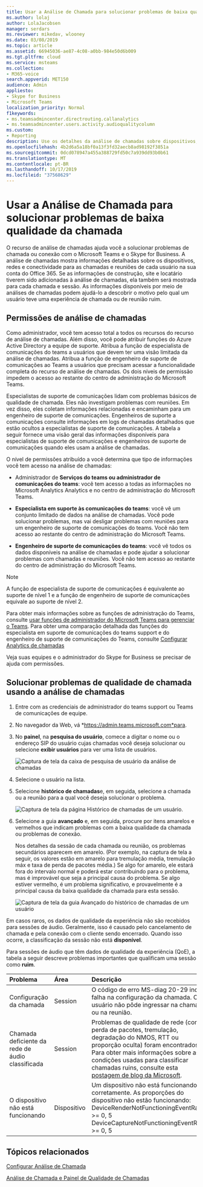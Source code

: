 ```yaml
---
title: Usar a Análise de Chamada para solucionar problemas de baixa qualidade da chamada
ms.author: lolaj
author: LolaJacobsen
manager: serdars
ms.reviewer: mikedav, wlooney
ms.date: 03/08/2019
ms.topic: article
ms.assetid: 66945036-ae87-4c08-a0bb-984e50d6b009
ms.tgt.pltfrm: cloud
ms.service: msteams
ms.collection:
- M365-voice
search.appverid: MET150
audience: Admin
appliesto:
- Skype for Business
- Microsoft Teams
localization_priority: Normal
f1keywords:
- ms.teamsadmincenter.directrouting.callanalytics
- ms.teamsadmincenter.users.activity.audioqualitycolumn
ms.custom:
- Reporting
description: Use os detalhes da análise de chamadas sobre dispositivos, redes e conectividade para solucionar problemas do usuário com o Microsoft Teams e chamadas e reuniões do Skype for Business.
ms.openlocfilehash: 4b2d6a5a18bf0a13f3fd32aecb8ad98192f3851a
ms.sourcegitcommit: 0dcd078947a455a388729fd50c7a939dd93b0b61
ms.translationtype: MT
ms.contentlocale: pt-BR
ms.lasthandoff: 10/17/2019
ms.locfileid: "37568629"
---
```

# <a name="use-call-analytics-to-troubleshoot-poor-call-quality"></a>Usar a Análise de Chamada para solucionar problemas de baixa qualidade da chamada

O recurso de análise de chamadas ajuda você a solucionar problemas de chamada ou conexão com o Microsoft Teams e o Skype for Business. A análise de chamadas mostra informações detalhadas sobre os dispositivos, redes e conectividade para as chamadas e reuniões de cada usuário na sua conta do Office 365. Se as informações de construção, site e locatário tiverem sido adicionadas à análise de chamadas, ela também será mostrada para cada chamada e sessão. As informações disponíveis por meio de análises de chamadas podem ajudá-lo a descobrir o motivo pelo qual um usuário teve uma experiência de chamada ou de reunião ruim. 
  
## <a name="call-analytics-permissions"></a>Permissões de análise de chamadas

Como administrador, você tem acesso total a todos os recursos do recurso de análise de chamadas. Além disso, você pode atribuir funções do Azure Active Directory a equipe de suporte. Atribua a função de especialista de comunicações do teams a usuários que devem ter uma visão limitada da análise de chamadas. Atribua a função de engenheiro de suporte de comunicações ao Teams a usuários que precisam acessar a funcionalidade completa do recurso de análise de chamadas. Os dois níveis de permissão impedem o acesso ao restante do centro de administração do Microsoft Teams.

Especialistas de suporte de comunicações lidam com problemas básicos de qualidade de chamada. Eles não investigam problemas com reuniões. Em vez disso, eles coletam informações relacionadas e encaminham para um engenheiro de suporte de comunicações. Engenheiros de suporte a comunicações consulte informações em logs de chamadas detalhados que estão ocultos a especialistas de suporte de comunicações. A tabela a seguir fornece uma visão geral das informações disponíveis para especialistas de suporte de comunicações e engenheiros de suporte de comunicações quando eles usam a análise de chamadas.

O nível de permissões atribuído a você determina que tipo de informações você tem acesso na análise de chamadas:
  
- Administrador de **Serviços do teams ou administrador de comunicações do teams**: você tem acesso a todas as informações no Microsoft Analytics Analytics e no centro de administração do Microsoft Teams.
    
- **Especialista em suporte às comunicações do teams**: você vê um conjunto limitado de dados na análise de chamadas. Você pode solucionar problemas, mas vai desligar problemas com reuniões para um engenheiro de suporte de comunicações do teams. Você não tem acesso ao restante do centro de administração do Microsoft Teams.
    
- **Engenheiro de suporte de comunicações do teams**: você vê todos os dados disponíveis na análise de chamadas e pode ajudar a solucionar problemas com chamadas e reuniões. Você não tem acesso ao restante do centro de administração do Microsoft Teams.
    
> [!NOTE]
> A função de especialista de suporte de comunicações é equivalente ao suporte de nível 1 e a função de engenheiro de suporte de comunicações equivale ao suporte de nível 2.

Para obter mais informações sobre as funções de administração do Teams, consulte [usar funções de administrador do Microsoft Teams para gerenciar o Teams](using-admin-roles.md). Para obter uma comparação detalhada das funções do especialista em suporte de comunicações do teams support e do engenheiro de suporte de comunicações do Teams, consulte [Configurar Analytics de chamadas](set-up-call-analytics.md#set-call-analytics-permissions) 
  
Veja suas equipes e o administrador do Skype for Business se precisar de ajuda com permissões.
  
## <a name="troubleshoot-call-quality-problems-using-call-analytics"></a>Solucionar problemas de qualidade de chamada usando a análise de chamadas

1. Entre com as credenciais de administrador do teams support ou Teams de comunicações de equipe.

2. No navegador da Web, vá *https://admin.teams.microsoft.com*para.
    
3. No **painel**, na **pesquisa do usuário**, comece a digitar o nome ou o endereço SIP do usuário cujas chamadas você deseja solucionar ou selecione **exibir usuários** para ver uma lista de usuários.
    
    ![Captura de tela da caixa de pesquisa de usuário da análise de chamadas](media/use-call-analytics-to-troubleshoot-image-1.png)
  
4. Selecione o usuário na lista.

5. Selecione **histórico de chamadas**e, em seguida, selecione a chamada ou a reunião para a qual você deseja solucionar o problema.
    
    ![Captura de tela da página Histórico de chamadas de um usuário.](media/use-call-analytics-to-troubleshoot-image-2.png)
  
6. Selecione a guia **avançado** e, em seguida, procure por itens amarelos e vermelhos que indicam problemas com a baixa qualidade da chamada ou problemas de conexão.
    
    Nos detalhes da sessão de cada chamada ou reunião, os problemas secundários aparecem em amarelo. (Por exemplo, na captura de tela a seguir, os valores estão em amarelo para tremulação média, tremulação máx e taxa de perda de pacotes média.) Se algo for amarelo, ele estará fora do intervalo normal e poderá estar contribuindo para o problema, mas é improvável que seja a principal causa do problema. Se algo estiver vermelho, é um problema significativo, e provavelmente é a principal causa da baixa qualidade da chamada para esta sessão. 
    
    ![Captura de tela da guia Avançado do histórico de chamadas de um usuário ](media/use-call-analytics-to-troubleshoot-image-3.png)
  
Em casos raros, os dados de qualidade da experiência não são recebidos para sessões de áudio. Geralmente, isso é causado pelo cancelamento de chamada e pela conexão com o cliente sendo encerrado. Quando isso ocorre, a classificação da sessão não está **disponível**.
  
Para sessões de áudio que têm dados de qualidade da experiência (QoE), a tabela a seguir descreve problemas importantes que qualificam uma sessão como **ruim**.
  
|**Problema**|**Área**|**Descrição**|
|:-----|:-----|:-----|
|Configuração da chamada  <br/> |Session  <br/> |O código de erro MS-diag 20-29 indica falha na configuração da chamada. O usuário não pôde ingressar na chamada ou na reunião.  <br/> |
|Chamada deficiente da rede de áudio classificada  <br/> |Session  <br/> |Problemas de qualidade de rede (como perda de pacotes, tremulação, degradação do NMOS, RTT ou proporção oculta) foram encontrados. Para obter mais informações sobre as condições usadas para classificar chamadas ruins, consulte esta [postagem de blog da Microsoft](https://go.microsoft.com/fwlink/p/?linkid=852133).  <br/> |
|O dispositivo não está funcionando  <br/> |Dispositivo  <br/> | Um dispositivo não está funcionando corretamente. As proporções do dispositivo não estão funcionando: <br/>  DeviceRenderNotFunctioningEventRatio >= 0, 5 <br/>  DeviceCaptureNotFunctioningEventRatio >= 0, 5 <br/> |
   
## <a name="related-topics"></a>Tópicos relacionados
[Configurar Análise de Chamada](set-up-call-analytics.md)

[Análise de Chamada e Painel de Qualidade de Chamadas](difference-between-call-analytics-and-call-quality-dashboard.md)

  
 

